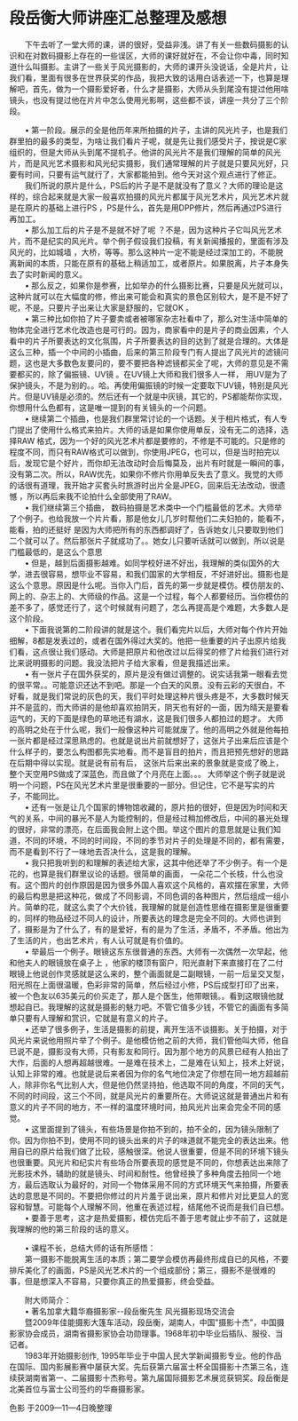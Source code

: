 # 段岳衡大师讲座汇总整理及感想  
    
&emsp;&emsp;下午去听了一堂大师的课，讲的很好，受益非浅。讲了有关一些数码摄影的认识和在对数码摄影上存在的一些误区，大师的课好就好在，不会让你中毒，同时知道什么叫摄影。主讲了一些关于风光摄影的，大师的课开头没说话，全是片片，让我们看，里面有很多在世界获奖的作品，我把大致的话用白话表述一下，也算是理解吧，首先，做为一个摄影爱好者，什么才是摄影，大师从头到尾没有提过他用啥镜头，也没有提过他在片片中怎么使用光影啊，这些都不谈，讲座一共分了三个阶段。  
    
&emsp;&emsp;• 第一阶段。展示的全是他历年来所拍摄的片子，主讲的风光片子，也是我们群里拍的最多的类型，为啥让我们看片子呢，就是先让我们感受片子，按说是C家组织的，但是大师从头到尾不提机子。他讲的风光片不是我们理解的简单的风光片，而是风光艺术摄影和风光纪实摄影，我们通常理解的片子就是只要风光好，只要有时间，只要有运气就行了，大家都能拍到。他今天对这个观点进行了修正。  
&emsp;&emsp;我们所说的原片是什么，PS后的片子是不是就没有了意义？大师的理论是这样的，综合起来就是大家一般喜欢拍摄的风光片都属于风光艺术片，风光艺术片就是在原片的基础上进行PS ，PS是什么，首先是用DPP修片，然后再通过PS进行再加工。  
&emsp;&emsp;• 那么加工后的片子是不是就不好了呢 ？不是，因为这种片子它叫风光艺术片，而不是纪实的风光片。举个例子假设我们投稿，有关新闻播报的，里面有涉及风光的，比如城墙 ，大桥，等等。那么这种片一定不能是经过深加工的，不能脱离新闻的本质，只能在原有的基础上稍适加工，或者原片。如果脱离，片子本身失去了实时新闻的意义。  
&emsp;&emsp;• 那么反之，如果你是参赛，比如举办的什么摄影比赛，只要是风光就可以，这种片就可以在大幅度的修，修出来可能会和真实的景色区别较大，是不是不好了呢，不是。只要片子出来让大家是舒服的，它就OK 。  
&emsp;&emsp;• 第三种比如你拍了片子要卖或者被哪家杂志社看中了，那么对生活中简单的物体完全进行艺术化改造也是可行的。因为，商家看中的是片子的商业因素，个人看中的片子所要表达的文化氛围，片子所要表达的目的达到了就是合理的。大体是这么三种，插一个中间的小插曲，后来的第三阶段专门有人提出了风光片的滤镜问题，这也是大多数色友要问的，要不要把各种滤镜都买全了呢，大师的意见是不需要都买的，除了偏振镜、UV镜 。在UV镜上大师和我们很多人一样， 用UV是为了保护镜头，不是为别的。。哈。再使用偏振镜的时候一定要取下UV镜，特别是风光片。但是UV镜是必须的。然后还有一个就是中灰镜，其它的，PS都能帮你实现，你想用什么色都有，这是唯一提到的有关镜头的一个问题。   
&emsp;&emsp;• 继续第二个插曲，也是我们群里常讨论的一个话题。关于相片格式，有人专门提出了使用什么格式来拍片。大师的话是如果你使用单反，没有无二的选择，选择RAW 格式，因为一个好的风光艺术片都是要修的，不修是不可能的。只是修的程度不同，而只有RAW格式可以做到，你使用JPEG，也可以，但是当时拍完以后，发现它是个好片，而你却无法改动时会后悔莫及，出片有时就是一瞬间的事，没有第二次。所以，RAW优先，如果你不修片你用单反失去了意义。我觉的大师的话很有道理，我开始才买套头时旅游时出片全是JPEG，回来后无法改动，很遗憾 ，所以再后来我不论拍什么全部使用了RAW。  
&emsp;&emsp;• 我们继续第三个插曲， 数码拍摄是艺术类中一个门槛最低的艺术。大师举了个例子。也给我放一个片片看，那是他女儿几岁时帮他们二夫妇拍的，能看不，能看，拍的还挺好 是因为大师把所有的东西都调好了，告诉她女儿只要取到他们二个就可以了。然后那张片子就成功了。。她女儿只要听话就可以做到，所以说是门槛最低的，是这么个意思   
&emsp;&emsp;• 但是，越到后面摄影越难。如同学校好进不好出，我理解的类似国外的大学，进去很容易，想毕业不容易，和我们国家的大学相反，不好进好出。摄影也是这么个意思。原因是什么呢。当你入门后，首先的第一步就是模仿。模仿朋友的、网上的、杂志上的、大师级的作品。这是一个过程，每个人都要经历。当你模仿的差不多了，感觉还行了，这个时候就有问题了，怎么再提高是个难题，大多数人是这个阶段。   
&emsp;&emsp;• 下面我说第的二阶段讲的就是这个。我们看完片以后，大师对每个作片开始细解，8都是发表过的，或者在国外得过大奖的。他把一些重要的片子出原片给我们看，这点很让我们感动。大师是把原片和他改过以后得奖的修了片给我们进行对比来说明摄影的问题。我没法把片子给大家看，但是我描述出来。  
&emsp;&emsp;• 有一张片子在国外获奖的，原片是没有做过调整的。说实话我第一眼看去觉的很平常。。可能意识还达不到吧。那是一个白天的风景。没有云彩的天很白，不好看，就是我们常说的灰色的天，我们平时处理这种片很头疼是不，大多数时候天并不是蓝的，而大师讲的是他却喜欢拍阴天，阴天也有好的一面，因为晴天是要看运气的，天的下面是绿色的草地还有湖水，这是我们很多人都拍过的题才。 大师的高明之处在于什么呢，我们一般像这种片可能就废了。他的高明之外就是他每拍一张片都是经过深思熟虑的。也就是说出片前就想好了，这张片子出来后应该是个什么样子的，要怎么构图都先实地看。而不是盲目的拍片，而且把预先想好的思路在后期中得以实现。就是说有前有后， 这张片后来出来的景象就是变成了晚上，整个天空用PS做成了深蓝色，而且做了个月亮在上面。。。 大师举这个例子就是说明一个问题，PS在风光艺术片里是很重要的一部分。但记住，它不是写实的片子，不能同比。  
&emsp;&emsp;• 还有一张是让几个国家的博物馆收藏的，原片拍的很好，但是因为时间和天气的关系，中间的暴光不是人为能控制的，但是经过稍加修改后，中间的暴光处理的很好，非常的漂亮，在后面我会附上这个图。举这个图片的意思就是让我们知道，不同的环境，不同的时间段，不同的季节对片子的处理是不同的，都有需要，而不是看到不行了一味地去否决什么，这是我的理解。  
&emsp;&emsp;• 我只把我听到的和理解的表述给大家，这其中他还举了不少例子。有一个是花的，也算是我们群里议论的话题。很简单的画面， 一朵花二个长枝，什么也没有。这个图片的创作原因是因为很多外国人喜欢这个风格的，喜欢摆在家里，大师的最后构思是把这种花，做成了不同影调，不同色调的各种图片，然后组成一组小片。简单的花，就这么卖了个大价钱，我理解的就是创造性思维在摄影里是很重要的，同样的物品经过不同人的设计，所要表达的理念是完全不同的。大师也讲到了，摄影是为了什么了，有的是爱好，有的是为了生活，矛盾不，不矛盾。他出为了生活的片，也出艺术片，有人认可就是有价值的。  
&emsp;&emsp;• 举最后一个例子。眼镜这东东很普通的东西。大师有一次偶然一次早起，他和他夫人的眼镜放在桌子上 ，他家的楼顶有窗户，阳光直射下来直接打在了二付眼镜上他说创作灵感就是这么来的，整个画面就是二副眼镜，一前一后呈交叉型，阳光照在上面很温暖，色彩非常的简单，然后经过小修，PS后成型打印了出来，被一个色友以635美元的价买走了，那人是个医生，他带眼镜。。看到这眼镜他就想起自已。我理解的这就是摄影的魅力吧。不管它值多少钱，不管它的画面有多简单只要有人理解和赏识，它就是有意义的片子。  
&emsp;&emsp;• 还举了很多例子，生活是摄影的前提，离开生活不谈摄影。关于拍摄，对于风光片来说他用照片举了个例子。是他模仿他之前的大师，我们管他叫大师，他自已说不是，摄影没有大师，只有影友和同行。因为那个地方的风景已经有人拍出了大作，后面的人想再超越很难。一是难在技术上，二是难在认知上，技术上好说，认知上非常的难。也就是说后来者因为你的名气地位决定了你想在同一地方超越前人，除非你名气比别人大，但是他仍然坚持拍，他选取不同的角度，不同的天气，不同的时间段，这三个不同，就是风光片的重要所在。大师说这就是普通出片和有意义的片子不同的地方，不一样的温度环境时间，拍风光片出来会完全不同的感觉。  
&emsp;&emsp;• 这里面提到了镜头，有些场景是你拍不到的，拍不全的，因为镜头限制了你。因为你拍不到，使用不同的镜头出来的片子的味道就不能完全的表达出来。他用自已的原片给我们做了比较，感触很深。他说人很重要，但是不同的环境下镜头也很重要。风光片和纪实片有些场合所要表现的感觉是不同的，你想表达出来除了光影技术外，辅助的就是镜头、时间和耐性。他曾经换了多种角度去拍同一个地方，最后选取认为最好的，对同一个物体采用不同的方式环境天气来拍摄，所要表达的意思是不同的。不要把你修过的片片羞于说出来，原片和修片对比更显人的宽容和智慧。可能每个人理解不同，他重在表述过程，结尾他不说而是我们自已想。  
&emsp;&emsp;• 要善于思考，这才是热爱摄影，模仿完后不善于思考就止步不前了，这就是我理解的他的第三阶段的话的意义。  
    
&emsp;&emsp;• 课程不长，总结大师的话有所感悟：  
&emsp;&emsp;第一摄影不能脱离生活的本质；第二要学会模仿再最终形成自已的风格，不要排斥美化了的画面，PS是风光艺术片的一个组成部份；第三，摄影不是很难的事，但是想深入不容易，只要你真正的热爱摄影，终会受益。  
    
&emsp;&emsp;附大师简介：  
&emsp;&emsp;• 著名加拿大籍华裔摄影家--段岳衡先生 风光摄影现场交流会  
&emsp;&emsp;暨2009年佳能摄影大篷车活动，段岳衡，湖南人，中国"摄影十杰"，中国摄影家协会成员，湖南省摄影家协会功勋理事。1968年初中毕业后插队、服役、当记者。  
&emsp;&emsp;1983年开始摄影创作, 1995年毕业于中国人民大学新闻摄影专业。他的作品在国际、国内影展影赛中屡获大奖。先后获第六届富士杯全国摄影十杰第三名，连续获湖南省第一、二届摄影十杰称号。第九届国际摄影艺术展览获铜奖。段岳衡是北美首位与富士公司签约的华裔摄影家。  
                                           
色影 于2009—11—4日晚整理  